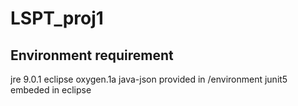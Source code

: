 # LSPT_proj1

## Environment requirement
jre             9.0.1
eclipse         oxygen.1a
java-json       provided in /environment
junit5          embeded in eclipse